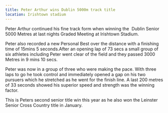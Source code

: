 ```yaml
---
title: Peter Arthur wins Dublin 5000m track title 
location: Irishtown stadium
---
```


Peter Arthur continued his fine track form when winning  the 
Dublin Senior 5000 Metres at last nights Graded Meeting
at Irishtown Stadium.

Peter also recorded a new Personal Best over the distance
with a finishing time of 15mins 5 seconds.After an opening lap
of 73 secs a small group of six athletes including Peter went clear
of the field and they passed 3000 Metres in 9 mins 10 secs.

Peter was now in a group of three who were making the pace.
With three laps to go he took control and immediately opened
a gap on his two pursuers which he stretched as he went for the
finish line. A last 200 metres of 33 seconds showed his superior
speed and strength  was the  winning factor.

This is Peters second senior title win this year as he also won the Leinster
Senior Cross Country title in January.

